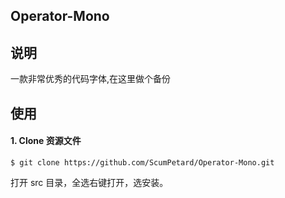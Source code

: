 
##  Operator-Mono

## 说明
一款非常优秀的代码字体,在这里做个备份

## 使用

#### 1. Clone 资源文件


    $ git clone https://github.com/ScumPetard/Operator-Mono.git


 打开 src 目录，全选右键打开，选安装。



